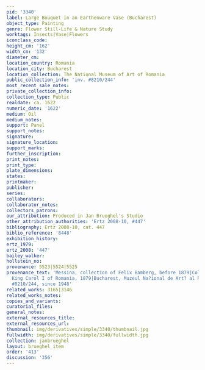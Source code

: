 ```yaml
---
pid: '3340'
label: Large Bouquet in an Earthenware Vase (Bucharest)
object_type: Painting
genre: Flower Still-Life & Nature Study
worktags: Insects|Vase|Flowers
iconclass_code:
height_cm: '162'
width_cm: '132'
diameter_cm:
location_country: Romania
location_city: Bucharest
location_collection: The National Museum of Art of Romania
public_collection_info: 'inv. #8210/244'
most_recent_sale_notes:
private_collection_info:
collection_type: Public
realdate: ca. 1622
numeric_date: '1622'
medium: Oil
medium_notes:
support: Panel
support_notes:
signature:
signature_location:
support_marks:
further_inscription:
print_notes:
print_type:
plate_dimensions:
states:
printmaker:
publisher:
series:
collaborators:
collaborator_notes:
collectors_patrons:
our_attribution: Produced in Jan Brueghel's Studio
other_attribution_authorities: 'Ertz 2008-10, #447'
bibliography: Ertz 2008-10, cat. 447
biblio_reference: '8448'
exhibition_history:
ertz_1979:
ertz_2008: '447'
bailey_walker:
hollstein_no:
provenance: 5523|5524|5525
provenance_text: 'Messina, collection of Felix Bamberg, before 1879|Collection of
  King Carol I of Romania, 1879|Bucharest, Muzeul Na?ional de Art? al României, inv.
  #8210/244, since 1948'
related_works: 3165|3146
related_works_notes:
copies_and_variants:
curatorial_files:
general_notes:
external_resources_title:
external_resources_url:
thumbnail: img/derivatives/simple/3340/thumbnail.jpg
fullwidth: img/derivatives/simple/3340/fullwidth.jpg
collection: janbrueghel
layout: brueghel_item
order: '413'
discussion: '356'
---
```

